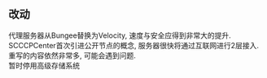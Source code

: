 ## 改动
代理服务器从Bungee替换为Velocity, 速度与安全应得到非常大的提升.   
SCCCPCenter首次引进公开节点的概念, 服务器很快将通过互联网进行2层接入.  
重写的内容依然非常多, 可能会遇到问题.  
暂时停用高级存储系统  
